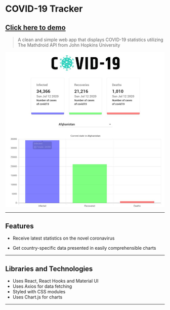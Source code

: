# COVID-19 Tracker

## **<a href="#" target="_blank">Click here to demo</a>**

> A clean and simple web app that displays COVID-19 statistics utilizing The Mathdroid API from John Hopkins University

![](./public/demo.JPG)

---

## Features

-   Receive latest statistics on the novel coronavirus
    
-   Get country-specific data presented in easily comprehensible charts

---

## Libraries and Technologies

-   Uses React, React Hooks and Material UI
-   Uses Axios for data fetching
-   Styled with CSS modules
-   Uses Chart.js for charts

---
